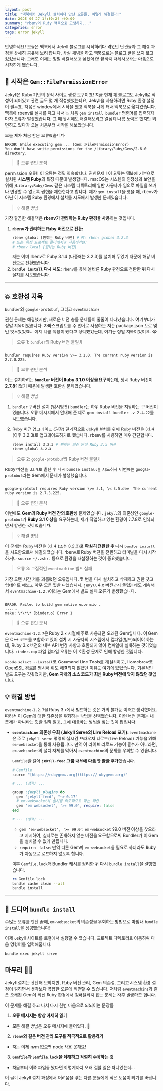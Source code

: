 ```yaml
---
layout: post
title: "맥북에서 Jekyll 설치하며 만난 오류들, 이렇게 해결했다!"
date: 2025-06-27 14:30:24 +09:00
summary: "rbenv와 Ruby 맥북으로 고생하기..."
categories: error
tags: error jekyll
---
```



안녕하세요! 오늘은 맥북에서 Jekyll 블로그를 시작하려다 겪었던 난관들과 그 해결 과정을 상세히 공유해 보려 합니다. 사실 체념을 하고 맥북으로는 블로그 글을 쓰지 않고 있었습니다. 그래도 이제는 정말 해결해보고 싶었어요! 끝까지 파헤쳐보자는 마음으로 시작하게 됐습니다.

## 🤯 시작은 `Gem::FilePermissionError`

Jekyll은 Ruby 기반의 정적 사이트 생성 도구이죠! 지금 현재 제 블로그도 Jekyll로 작성이 되어있고 관련 글도 몇 개 작성했었는데요, Jekyll을 사용하려면 Ruby 환경 설정이 필수죠. 처음은 window에서 시작을 했고 맥북을 사게 돼서 맥북으로 옮겨왔습니다. 맥북에 rbenv로 설치를 하고 나서 💥 처음 `gem install bundler` 명령어를 입력하자마자 오류가 발생했습니다. 그 때 당시에도 해결해보려고 열심히 나름 노력은 했지만 외면하고 있다가 오늘 처음부터 시작을 해보았습니다.

오늘 제가 처음 받은 오류였습니다.

```
ERROR: While executing gem ... (Gem::FilePermissionError)
You don't have write permissions for the /Library/Ruby/Gems/2.6.0 directory.

```


> 📌 오류 원인 분석


permission 오류!! 이 오류는 정말 익숙합니다. 권한문제 !
이 오류는 맥북에 기본으로 설치된 **시스템 Ruby**의 특징 때문에 발생합니다. macOS는 시스템의 안정성과 보안을 위해 `/Library/Ruby/Gems` 같은 시스템 디렉토리에 일반 사용자가 임의로 파일을 쓰거나 변경할 수 없도록 권한을 제한한다고 합니다. 제가 `gem install`을 했을 때, rbenv가 아닌 이 시스템 Ruby 환경에서 설치를 시도해서 발생한 문제였습니다.

> 💡 해결 방법

가장 깔끔한 해결책은 **rbenv가 관리하는 Ruby 환경을 사용**하는 것입니다.

1.  **rbenv가 관리하는 Ruby 버전으로 전환:**
    ```bash
    rbenv global [원하는 Ruby 버전] # 예: rbenv global 3.2.3
    # 또는 특정 프로젝트 폴더에서만 사용하려면:
    # rbenv local [원하는 Ruby 버전]
    ```
    저는 이미 rbenv로 Ruby 3.1.4 (나중에는 3.2.3)를 설치해 두었기 때문에 해당 버전으로 전환했습니다.
2.  **`bundle install` 다시 시도:**
    `rbenv`를 통해 올바른 Ruby 환경으로 전환한 뒤 다시 설치를 시도했습니다.

---

## 💥 호환성 지옥

`bundler`와 `google-protobuf`, 그리고 `eventmachine`

권한 문제는 해결했지만, 새로운 버전 충돌 문제들이 줄줄이 나타났습니다. 여기부터가 정말 지옥이었습니다. 자바스크립트를 주 언어로 사용하는 저는 package.json 으로 몇번 맛보았었죠... 이제 나름 적응이 됐다고 생각했었는데, 여기는 정말 지옥이었어요. 😭

> 오류 1: `bundler`와 Ruby 버전 불일치

```

bundler requires Ruby version \>= 3.1.0. The current ruby version is 2.7.8.225.

```



>📌 오류 원인 분석

이는 설치하려는 **`bundler` 버전이 Ruby 3.1.0 이상을 요구**하는데, 당시 Ruby 버전이 **2.7.8**이었기 때문에 발생한 호환성 문제였습니다.



> 💡 해결 방법

1. `bundler` 구버전 설치 (임시방편)
    `bundler`는 하위 Ruby 버전을 지원하는 구 버전이 있습니다. 오류 메시지에서 안내해 준 대로 `gem install bundler -v 2.4.22`를 시도했습니다.
2. Ruby 버전 업그레이드 (권장)
    결과적으로 Jekyll 설치를 위해 Ruby 버전을 3.1.4 (이후 3.2.3)로 업그레이드하기로 했습니다. rbenv를 사용하면 매우 간단합니다.
    
    ```bash
    rbenv install 3.2.3 # 원하는 최신 안정 Ruby 3.x 버전
    rbenv global 3.2.3
    ```

> 오류 2: `google-protobuf`와 Ruby 버전 불일치

Ruby 버전을 3.1.4로 올린 후 다시 `bundle install`을 시도하자 이번에는 `google-protobuf`라는 Gem에서 문제가 발생했습니다.

```

google-protobuf requires Ruby version \>= 3.1, \< 3.5.dev. The current ruby version is 2.7.8.225.

```



> 📌 오류 원인 분석

이번에도 **Gem과 Ruby 버전 간의 호환성** 문제였습니다. `jekyll`의 의존성인 `google-protobuf`가 **Ruby 3.1 이상**을 요구하는데, 제가 작업하고 있는 환경이 2.7.8로 인식되면서 발생한 것이었습니다.



> 💡 해결 방법

이 문제는 Ruby 버전을 3.1.4 (또는 3.2.3)로 **확실히 전환한 후** 다시 `bundle install`을 시도함으로써 해결되었습니다. rbenv로 Ruby 버전을 전환하고 터미널을 다시 시작하거나 `source ~/.zshrc` 등으로 환경을 재설정하는 것이 중요했습니다.

> 오류 3: 고질적인 `eventmachine` 빌드 실패

가장 오랜 시간 저를 괴롭혔던 오류입니다. 몇 번을 다시 설치하고 삭제하고 권한 찾고 업데이트 해보고 아주 모든 짓을 다했습니다. `jekyll` 4.x 버전까지 올렸는데도 계속해서 `eventmachine-1.2.7`이라는 Gem에서 빌드 실패 오류가 발생했습니다.

```

ERROR: Failed to build gem native extension.
......
make: \*\*\* [binder.o] Error 1

````


> 📌 오류 원인 분석

`eventmachine-1.2.7`은 Ruby 2.x 시절에 주로 사용되던 오래된 Gem입니다. 이 Gem은 C++ 코드를 포함하고 있어 설치 시 사용자의 시스템에서 컴파일(빌드)되어야 하는데, Ruby 3.x 버전의 내부 API 변경 사항과 호환되지 않아 컴파일에 실패하는 것이었습니다. `binder.cpp` 파일 컴파일 오류는 이 호환성 문제로 인해 발생한 것입니다.

`xcode-select --install`로 Command Line Tools를 재설치하고, Homebrew로 OpenSSL 경로를 명시해 줘도 해결되지 않았던 이유도 여기에 있었습니다. 기본적인 빌드 도구는 갖춰졌지만, **Gem 자체의 소스 코드가 최신 Ruby 버전에 맞지 않았던 것**입니다.


## 💡 해결 방법

`eventmachine-1.2.7`을 Ruby 3.x에서 빌드하는 것은 거의 불가능 이라고 생각했어요. 따라서 이 Gem에 대한 의존성을 우회하는 방법을 선택했습니다. 이런 버전 문제는 내 문제가 아니라는 것을 일찍 알고, 그에 대응하는 방법을 찾는 것이 답입니다.

* **`eventmachine` 의존성 우회 (Jekyll Serve의 Live Reload 포기):**
    `eventmachine`은 주로 `jekyll serve` 명령의 실시간 브라우저 리로드(Live Reload) 기능을 위해 `em-websocket`을 통해 사용됩니다. 만약 이 라이브 리로드 기능이 필수가 아니라면, `em-websocket`의 설치 자체를 막아서 `eventmachine`의 문제를 우회할 수 있습니다.

    `Gemfile`을 열어 **`jekyll-feed` 그룹 내부에 다음 한 줄을 추가**했습니다.

    ```ruby
    # Gemfile
    source "[https://rubygems.org](https://rubygems.org)"

    # ... (생략) ...

    group :jekyll_plugins do
      gem "jekyll-feed", "~> 0.17"
      # em-websocket의 설치를 의도적으로 막는 라인
      gem 'em-websocket', '>= 99.0', require: false
    end

    # ... (생략) ...
    ```

    * `gem 'em-websocket', '>= 99.0'`: `em-websocket` 99.0 버전 이상을 찾으라고 지시하여, 실제로는 존재하지 않는 버전을 요구함으로써 Bundler가 이 Gem을 설치할 수 없게 만듭니다.
    * `require: false`: 만약 다른 Gem이 `em-websocket`을 필요로 하더라도 Ruby가 자동으로 로드하지 않도록 합니다.

    이후 `Gemfile.lock`과 Bundler 캐시를 정리한 뒤 다시 `bundle install`을 실행했습니다.

    ```bash
    rm Gemfile.lock
    bundle cache clean --all
    bundle install
    ```

---

## 🎉 드디어 `bundle install`

수많은 오류를 만난 끝에, `em-websocket`의 의존성을 우회하는 방법으로 마침내 `bundle install`을 성공했습니다!

이제 Jekyll 사이트를 로컬에서 실행할 수 있습니다. 프로젝트 디렉토리로 이동하여 다음 명령어를 입력해줍니다.

```bash
bundle exec jekyll serve
````


## 마무리 🥺🎊

Jekyll 설치는 간단해 보이지만, Ruby 버전 관리, Gem 의존성, 그리고 시스템 환경 설정이 얽히면서 생각보다 복잡한 오류에 직면할 수 있습니다. 저처럼 `eventmachine`과 같은 오래된 Gem이 최신 Ruby 환경에서 컴파일되지 않는 문제는 자주 발생하곤 합니다.

이 문제를 해결 하고 나서 다시 한번 마음으로 되뇌이는 문장들

1.  **오류 메시지는 항상 자세히 읽기**
 - 모든 해결 방법은 오류 메시지에 들어있다. 👀
2.  **`rbenv`와 같은 버전 관리 도구를 적극적으로 활용하기**
 - 저는 이제 nvm  없으면 node 사용 못해요!
3.  **`Gemfile`과 `Gemfile.lock`을 이해하고 적절히 수정하는 것.**
 - 처음부터 이쪽 파일을 봤다면 이렇게까지 오래 걸릴 일은 아니었는데...


이 글이 Jekyll 설치 과정에서 어려움을 겪는 다른 분들에게 작은 도움이 되기를 바랍니다. 

```